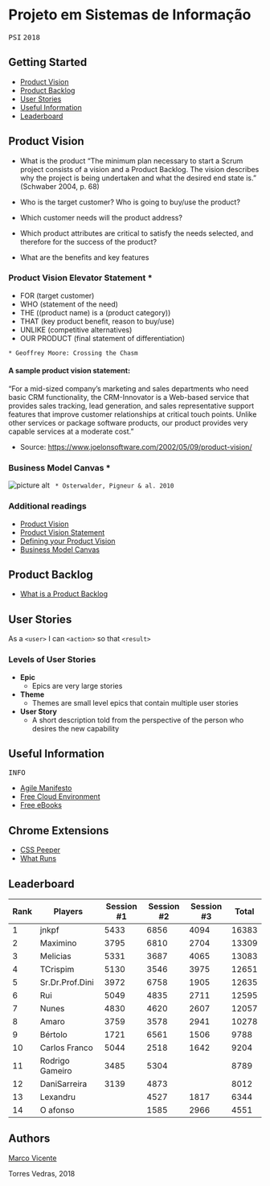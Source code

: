 # Projeto em Sistemas de Informação
<kbd>P</kbd><kbd>S</kbd><kbd>I</kbd>    <kbd>2</kbd><kbd>0</kbd><kbd>1</kbd><kbd>8</kbd>

## Getting Started ##
* [Product Vision](#product_vision)
* [Product Backlog](#product_backlog)
* [User Stories](#user_stories)
* [Useful Information](#useful_information)
* [Leaderboard](#leaderboard)


<a name="product_vision"></a>
## Product Vision
* What is the product
 “The minimum plan necessary to start a Scrum project consists of a vision and a Product Backlog. The vision describes why the project is being undertaken and what the desired end state is.” (Schwaber 2004, p. 68)

* Who is the target customer? Who is going to buy/use the product? 
* Which customer needs will the product address?  
* Which product attributes are critical to satisfy the needs selected, and therefore for the success of the product?  
* What are the benefits and key features

### Product Vision Elevator Statement *
* FOR (target customer)
* WHO (statement of the need)
* THE ((product name) is a (product category))
* THAT (key product benefit, reason to buy/use)
* UNLIKE (competitive alternatives)
* OUR PRODUCT (final statement of differentiation)
 
`* Geoffrey Moore: Crossing the Chasm`

#### A sample product vision statement:

“For a mid-sized company’s marketing and sales departments who need basic CRM functionality, the CRM-Innovator is a Web-based service that provides sales tracking, lead generation, and sales representative support features that improve customer relationships at critical touch points. Unlike other services or package software products, our product provides very capable services at a moderate cost.”
* Source: https://www.joelonsoftware.com/2002/05/09/product-vision/

### Business Model Canvas *
![picture alt](https://upload.wikimedia.org/wikipedia/commons/thumb/1/10/Business_Model_Canvas.png/1200px-Business_Model_Canvas.png)
` * Osterwalder, Pigneur & al. 2010`

### Additional readings
* [Product Vision](https://www.scrumalliance.org/community/articles/2009/january/the-product-vision)
* [Product Vision Statement](https://platinumedge.com/blog/agile-artifacts-product-vision-statement)
* [Defining your Product Vision](http://www.dummies.com/careers/project-management/four-steps-to-defining-your-product-vision-with-agile-management/)
* [Business Model Canvas](https://strategyzer.com/canvas/business-model-canvas)

<a name="product_backlog"></a>
## Product Backlog
* [What is a Product Backlog](https://www.scrum.org/resources/what-is-a-product-backlog)

<a name="user_stories"></a>
## User Stories
As a `<user>` I can `<action>` so that `<result>`

### Levels of User Stories
* **Epic**
  * Epics are very large stories
* **Theme**
  * Themes are small level epics that contain multiple user stories
* **User Story**
  * A short description told from the perspective of the person who desires the new capability

<a name="useful_information"></a>
## Useful Information ##

<kbd>I</kbd><kbd>N</kbd><kbd>F</kbd><kbd>O</kbd>
- [Agile Manifesto](http://agilemanifesto.org/)
- [Free Cloud Environment](https://wedeploy.com)
- [Free eBooks](https://www.packtpub.com//packt/offers/free-learning/)

## Chrome Extensions ##
- [CSS Peeper](https://chrome.google.com/webstore/detail/css-peeper/mbnbehikldjhnfehhnaidhjhoofhpehk)
- [What Runs](https://chrome.google.com/webstore/detail/whatruns/cmkdbmfndkfgebldhnkbfhlneefdaaip)

<a name="leaderboard"></a>
## Leaderboard

| ﻿Rank | Players         | Session #1 | Session #2 | Session #3 | Total |
|------|-----------------|------------|------------|------------|-------|
| 1    | jnkpf           | 5433       | 6856       | 4094       | 16383 |
| 2    | Maximino        | 3795       | 6810       | 2704       | 13309 |
| 3    | Melicias        | 5331       | 3687       | 4065       | 13083 |
| 4    | TCrispim        | 5130       | 3546       | 3975       | 12651 |
| 5    | Sr.Dr.Prof.Dini | 3972       | 6758       | 1905       | 12635 |
| 6    | Rui             | 5049       | 4835       | 2711       | 12595 |
| 7    | Nunes           | 4830       | 4620       | 2607       | 12057 |
| 8    | Amaro           | 3759       | 3578       | 2941       | 10278 |
| 9    | Bértolo         | 1721       | 6561       | 1506       | 9788  |
| 10   | Carlos Franco   | 5044       | 2518       | 1642       | 9204  |
| 11   | Rodrigo Gameiro | 3485       | 5304       |            | 8789  |
| 12   | DaniSarreira    | 3139       | 4873       |            | 8012  |
| 13   | Lexandru        |            | 4527       | 1817       | 6344  |
| 14   | O afonso        |            | 1585       | 2966       | 4551  |


## Authors 
[Marco Vicente](https://scholar.google.com/citations?user=uKVB2XgAAAAJ&hl=en&oi=sra)

Torres Vedras, 2018
